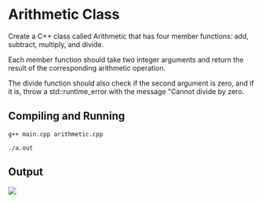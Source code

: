 # Arithmetic Class


Create a C++ class called Arithmetic that has four member functions: add, subtract, multiply, and divide. 

Each member function should take two integer arguments and return the result of the corresponding arithmetic operation.    

The divide function should also check if the second argument is zero, and if it is, throw a std::runtime_error with the message "Cannot divide by zero.  

## Compiling and Running
```
g++ main.cpp arithmetic.cpp

./a.out
```

## Output
<img src = "https://github.com/adarsh-2425/C-Arithmetic-Class/blob/main/output3.png">
